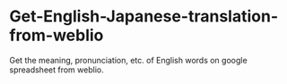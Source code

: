 # Get-English-Japanese-translation-from-weblio
Get the meaning, pronunciation, etc. of English words on google spreadsheet from weblio.
